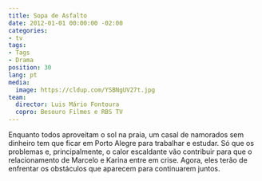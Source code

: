 ```yaml
---
title: Sopa de Asfalto
date: 2012-01-01 00:00:00 -02:00
categories:
- tv
tags:
- Tags
- Drama
position: 30
lang: pt
media:
  image: https://cldup.com/YSBNgUV27t.jpg
team:
  director: Luis Mário Fontoura
  copro: Besouro Filmes e RBS TV
---
```


Enquanto todos aproveitam o sol na praia, um casal de namorados sem dinheiro tem que ficar em Porto Alegre para trabalhar e estudar. Só que os problemas e, principalmente, o calor escaldante vão contribuir para que o relacionamento de Marcelo e Karina entre em crise. Agora, eles terão de enfrentar os obstáculos que aparecem para continuarem juntos.
